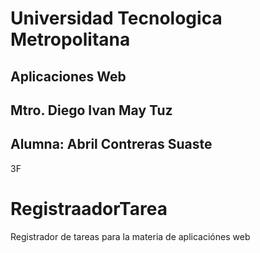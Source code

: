 

# Universidad Tecnologica Metropolitana
## Aplicaciones Web
## Mtro. Diego Ivan May Tuz
## Alumna: Abril Contreras Suaste
3F


# RegistraadorTarea
 Registrador de tareas para la materia de aplicaciónes web